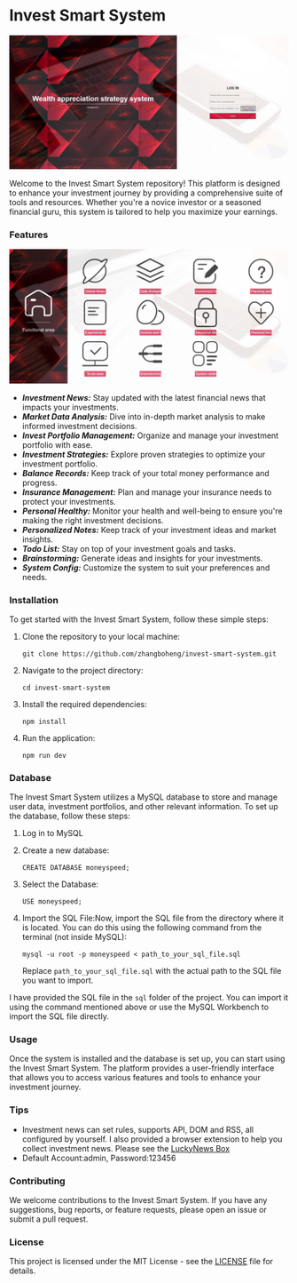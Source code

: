 # Invest Smart System

![Invest Smart System](./screenshots/thumbnail.jpg)

Welcome to the Invest Smart System repository! This platform is designed to enhance your investment journey by providing a comprehensive suite of tools and resources. Whether you're a novice investor or a seasoned financial guru, this system is tailored to help you maximize your earnings.

### Features

![Invest Smart System](./screenshots/home.jpg)

- ***Investment News:*** Stay updated with the latest financial news that impacts your investments.
- ***Market Data Analysis:*** Dive into in-depth market analysis to make informed investment decisions.
- ***Invest Portfolio Management:*** Organize and manage your investment portfolio with ease.
- ***Investment Strategies:***  Explore proven strategies to optimize your investment portfolio.
- ***Balance Records:*** Keep track of your total money performance and progress.
- ***Insurance Management:*** Plan and manage your insurance needs to protect your investments.
- ***Personal Healthy:*** Monitor your health and well-being to ensure you're making the right investment decisions.
- ***Personalized Notes:*** Keep track of your investment ideas and market insights.
- ***Todo List:*** Stay on top of your investment goals and tasks.
- ***Brainstorming:*** Generate ideas and insights for your investments.
- ***System Config:*** Customize the system to suit your preferences and needs.

### Installation

To get started with the Invest Smart System, follow these simple steps:

1. Clone the repository to your local machine:
   ```
   git clone https://github.com/zhangboheng/invest-smart-system.git
   ```

2. Navigate to the project directory:
   ```
   cd invest-smart-system
   ```

3. Install the required dependencies:
   ```
   npm install
   ```

4. Run the application:
   ```
   npm run dev
   ```

### Database

The Invest Smart System utilizes a MySQL database to store and manage user data, investment portfolios, and other relevant information. To set up the database, follow these steps:

1. Log in to MySQL
2. Create a new database:
   ```
   CREATE DATABASE moneyspeed;
   ```

3. Select the Database:
   ```
   USE moneyspeed;
   ```

4. Import the SQL File:Now, import the SQL file from the directory where it is located. You can do this using the following command from the terminal (not inside MySQL):
   ```
   mysql -u root -p moneyspeed < path_to_your_sql_file.sql
   ```
   Replace `path_to_your_sql_file.sql` with the actual path to the SQL file you want to import.

I have provided the SQL file in the `sql` folder of the project. You can import it using the command mentioned above or use the MySQL Workbench to import the SQL file directly.


### Usage

Once the system is installed and the database is set up, you can start using the Invest Smart System. The platform provides a user-friendly interface that allows you to access various features and tools to enhance your investment journey.

### Tips

- Investment news can set rules, supports API, DOM and RSS, all configured by yourself. I also provided a browser extension to help you collect investment news. Please see the [LuckyNews Box](https://github.com/zhangboheng/LuckyNews-Box)
- Default Account:admin, Password:123456

### Contributing

We welcome contributions to the Invest Smart System. If you have any suggestions, bug reports, or feature requests, please open an issue or submit a pull request.

### License

This project is licensed under the MIT License - see the [LICENSE](./LICENSE) file for details.
